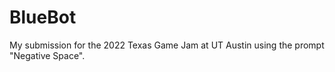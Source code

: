 # BlueBot
My submission for the 2022 Texas Game Jam at UT Austin using the prompt "Negative Space".
